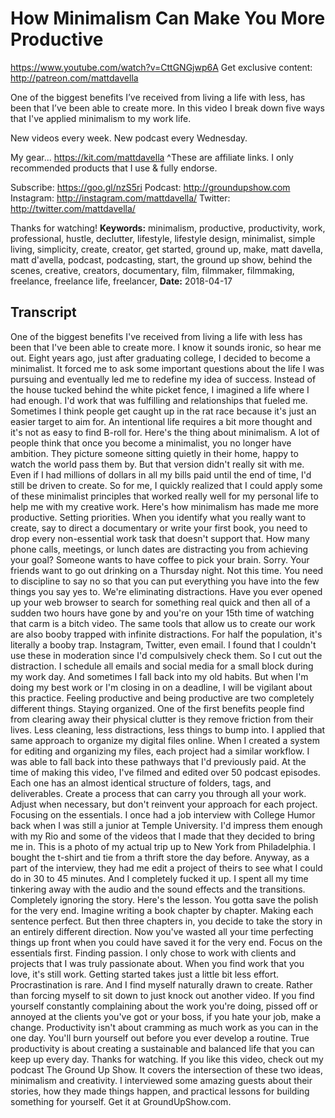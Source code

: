 # How Minimalism Can Make You More Productive
https://www.youtube.com/watch?v=CttGNGjwp6A
Get exclusive content:  http://patreon.com/mattdavella

One of the biggest benefits I’ve received from living a life with less, has been that I’ve been able to create more. In this video I break down five ways that I've applied minimalism to my work life.

New videos every week. New podcast every Wednesday.

My gear... https://kit.com/mattdavella
^These are affiliate links. I only recommended products that I use & fully endorse.

Subscribe:  https://goo.gl/nzS5ri
Podcast:  http://groundupshow.com
Instagram:  http://instagram.com/mattdavella/
Twitter:  http://twitter.com/mattdavella/

Thanks for watching!
**Keywords:** minimalism, productive, productivity, work, professional, hustle, declutter, lifestyle, lifestyle design, minimalist, simple living, simplicity, create, creator, get started, ground up, make, matt davella, matt d'avella, podcast, podcasting, start, the ground up show, behind the scenes, creative, creators, documentary, film, filmmaker, filmmaking, freelance, freelance life, freelancer, 
**Date:** 2018-04-17

## Transcript
 One of the biggest benefits I've received from living a life with less has been that I've been able to create more. I know it sounds ironic, so hear me out. Eight years ago, just after graduating college, I decided to become a minimalist. It forced me to ask some important questions about the life I was pursuing and eventually led me to redefine my idea of success. Instead of the house tucked behind the white picket fence, I imagined a life where I had enough. I'd work that was fulfilling and relationships that fueled me. Sometimes I think people get caught up in the rat race because it's just an easier target to aim for. An intentional life requires a bit more thought and it's not as easy to find B-roll for. Here's the thing about minimalism. A lot of people think that once you become a minimalist, you no longer have ambition. They picture someone sitting quietly in their home, happy to watch the world pass them by. But that version didn't really sit with me. Even if I had millions of dollars in all my bills paid until the end of time, I'd still be driven to create. So for me, I quickly realized that I could apply some of these minimalist principles that worked really well for my personal life to help me with my creative work. Here's how minimalism has made me more productive. Setting priorities. When you identify what you really want to create, say to direct a documentary or write your first book, you need to drop every non-essential work task that doesn't support that. How many phone calls, meetings, or lunch dates are distracting you from achieving your goal? Someone wants to have coffee to pick your brain. Sorry. Your friends want to go out drinking on a Thursday night. Not this time. You need to discipline to say no so that you can put everything you have into the few things you say yes to. We're eliminating distractions. Have you ever opened up your web browser to search for something real quick and then all of a sudden two hours have gone by and you're on your 15th time of watching that carm is a bitch video. The same tools that allow us to create our work are also booby trapped with infinite distractions. For half the population, it's literally a booby trap. Instagram, Twitter, even email. I found that I couldn't use these in moderation since I'd compulsively check them. So I cut out the distraction. I schedule all emails and social media for a small block during my work day. And sometimes I fall back into my old habits. But when I'm doing my best work or I'm closing in on a deadline, I will be vigilant about this practice. Feeling productive and being productive are two completely different things. Staying organized. One of the first benefits people find from clearing away their physical clutter is they remove friction from their lives. Less cleaning, less distractions, less things to bump into. I applied that same approach to organize my digital files online. When I created a system for editing and organizing my files, each project had a similar workflow. I was able to fall back into these pathways that I'd previously paid. At the time of making this video, I've filmed and edited over 50 podcast episodes. Each one has an almost identical structure of folders, tags, and deliverables. Create a process that can carry you through all your work. Adjust when necessary, but don't reinvent your approach for each project. Focusing on the essentials. I once had a job interview with College Humor back when I was still a junior at Temple University. I'd impress them enough with my Rio and some of the videos that I made that they decided to bring me in. This is a photo of my actual trip up to New York from Philadelphia. I bought the t-shirt and tie from a thrift store the day before. Anyway, as a part of the interview, they had me edit a project of theirs to see what I could do in 30 to 45 minutes. And I completely fucked it up. I spent all my time tinkering away with the audio and the sound effects and the transitions. Completely ignoring the story. Here's the lesson. You gotta save the polish for the very end. Imagine writing a book chapter by chapter. Making each sentence perfect. But then three chapters in, you decide to take the story in an entirely different direction. Now you've wasted all your time perfecting things up front when you could have saved it for the very end. Focus on the essentials first. Finding passion. I only chose to work with clients and projects that I was truly passionate about. When you find work that you love, it's still work. Getting started takes just a little bit less effort. Procrastination is rare. And I find myself naturally drawn to create. Rather than forcing myself to sit down to just knock out another video. If you find yourself constantly complaining about the work you're doing, pissed off or annoyed at the clients you've got or your boss, if you hate your job, make a change. Productivity isn't about cramming as much work as you can in the one day. You'll burn yourself out before you ever develop a routine. True productivity is about creating a sustainable and balanced life that you can keep up every day. Thanks for watching. If you like this video, check out my podcast The Ground Up Show. It covers the intersection of these two ideas, minimalism and creativity. I interviewed some amazing guests about their stories, how they made things happen, and practical lessons for building something for yourself. Get it at GroundUpShow.com.
